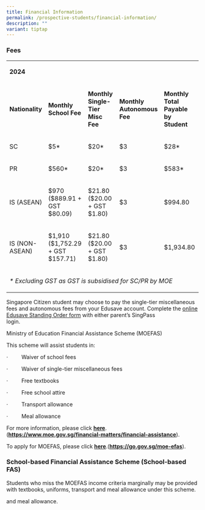 ```yaml
---
title: Financial Information
permalink: /prospective-students/financial-information/
description: ""
variant: tiptap
---
```

<h3>Fees</h3>
<table style="minWidth: 125px">
<colgroup>
<col>
<col>
<col>
<col>
<col>
</colgroup>
<tbody>
<tr>
<td rowspan="1" colspan="5">
<p><strong>2024</strong>
</p>
</td>
</tr>
<tr>
<td rowspan="1" colspan="1">
<p><strong>Nationality</strong>
</p>
</td>
<td rowspan="1" colspan="1">
<p><strong>Monthly School Fee</strong>
</p>
</td>
<td rowspan="1" colspan="1">
<p><strong>Monthly Single-Tier Misc Fee</strong>
</p>
</td>
<td rowspan="1" colspan="1">
<p><strong>Monthly Autonomous<br>Fee</strong>
</p>
</td>
<td rowspan="1" colspan="1">
<p><strong>Monthly Total Payable by Student</strong>
</p>
</td>
</tr>
<tr>
<td rowspan="1" colspan="1">
<p>SC</p>
</td>
<td rowspan="1" colspan="1">
<p>$5*</p>
</td>
<td rowspan="1" colspan="1">
<p>$20*</p>
</td>
<td rowspan="1" colspan="1">
<p>$3</p>
</td>
<td rowspan="1" colspan="1">
<p>$28*</p>
</td>
</tr>
<tr>
<td rowspan="1" colspan="1">
<p>PR</p>
</td>
<td rowspan="1" colspan="1">
<p>$560*</p>
</td>
<td rowspan="1" colspan="1">
<p>$20*</p>
</td>
<td rowspan="1" colspan="1">
<p>$3</p>
</td>
<td rowspan="1" colspan="1">
<p>$583*</p>
</td>
</tr>
<tr>
<td rowspan="1" colspan="1">
<p>IS (ASEAN)</p>
</td>
<td rowspan="1" colspan="1">
<p>$970
<br>($889.91 + GST $80.09)</p>
</td>
<td rowspan="1" colspan="1">
<p>$21.80
<br>($20.00 + GST $1.80)</p>
</td>
<td rowspan="1" colspan="1">
<p>$3</p>
</td>
<td rowspan="1" colspan="1">
<p>$994.80</p>
</td>
</tr>
<tr>
<td rowspan="1" colspan="1">
<p>IS (NON-ASEAN)</p>
</td>
<td rowspan="1" colspan="1">
<p>$1,910
<br>($1,752.29 + GST $157.71)</p>
</td>
<td rowspan="1" colspan="1">
<p>$21.80
<br>($20.00 + GST $1.80)</p>
</td>
<td rowspan="1" colspan="1">
<p>$3</p>
</td>
<td rowspan="1" colspan="1">
<p>$1,934.80</p>
</td>
</tr>
<tr>
<td rowspan="1" colspan="5">
<p><em>* Excluding GST as GST is subsidised for SC/PR by MOE</em>
</p>
</td>
</tr>
</tbody>
</table>
<p>Singapore Citizen student may choose to pay the single-tier miscellaneous
fees and autonomous fees from your Edusave account. Complete the <a href="https://form.gov.sg/5be24a1bb3f842000fdc4e59" rel="noopener noreferrer nofollow" target="_blank">online Edusave Standing Order form</a> with
either parent’s SingPass login.&nbsp;&nbsp;&nbsp;&nbsp;&nbsp;&nbsp;&nbsp;&nbsp;&nbsp;&nbsp;&nbsp;&nbsp;&nbsp;&nbsp;&nbsp;&nbsp;&nbsp;&nbsp;&nbsp;&nbsp;&nbsp;&nbsp;&nbsp;&nbsp;&nbsp;&nbsp;&nbsp;&nbsp;&nbsp;&nbsp;&nbsp;&nbsp;&nbsp;&nbsp;&nbsp;&nbsp;&nbsp;&nbsp;&nbsp;&nbsp;&nbsp;&nbsp;&nbsp;&nbsp;&nbsp;&nbsp;&nbsp;&nbsp;&nbsp;&nbsp;&nbsp;&nbsp;&nbsp;&nbsp;&nbsp;&nbsp;&nbsp;&nbsp;&nbsp;&nbsp;&nbsp;&nbsp;&nbsp;&nbsp;&nbsp;&nbsp;&nbsp;&nbsp;&nbsp;&nbsp;&nbsp;&nbsp;&nbsp;&nbsp;&nbsp;</p>
<p>Ministry of Education Financial Assistance Scheme (MOEFAS)</p>
<p>This scheme will assist students in:</p>
<p>·&nbsp;&nbsp;&nbsp;&nbsp;&nbsp;&nbsp;&nbsp;&nbsp; Waiver of school fees</p>
<p>·&nbsp;&nbsp;&nbsp;&nbsp;&nbsp;&nbsp;&nbsp;&nbsp; Waiver of single-tier
miscellaneous fees</p>
<p>·&nbsp;&nbsp;&nbsp;&nbsp;&nbsp;&nbsp;&nbsp;&nbsp; Free textbooks</p>
<p>·&nbsp;&nbsp;&nbsp;&nbsp;&nbsp;&nbsp;&nbsp;&nbsp; Free school attire</p>
<p>·&nbsp;&nbsp;&nbsp;&nbsp;&nbsp;&nbsp;&nbsp;&nbsp; Transport allowance</p>
<p>·&nbsp;&nbsp;&nbsp;&nbsp;&nbsp;&nbsp;&nbsp;&nbsp; Meal allowance</p>
<p>For more information, please click&nbsp;<strong><a href="https://www.moe.gov.sg/financial-matters/financial-assistance" rel="noopener noreferrer nofollow" target="_blank">here</a></strong>.(<strong><a href="https://www.moe.gov.sg/financial-matters/financial-assistance" rel="noopener noreferrer nofollow" target="_blank">https://www.moe.gov.sg/financial-matters/financial-assistance</a></strong>).</p>
<p>To apply for MOEFAS, please click&nbsp;<strong><a href="https://go.gov.sg/moe-efas" rel="noopener noreferrer nofollow" target="_blank">here</a></strong>.(<strong><a href="https://go.gov.sg/moe-efas" rel="noopener noreferrer nofollow" target="_blank">https://go.gov.sg/moe-efas</a></strong>).</p>
<h3>School-based Financial Assistance Scheme (School-based FAS)</h3>
<p>Students who miss the MOEFAS income criteria marginally may be provided
with textbooks, uniforms, transport and meal allowance under this scheme.</p>
<p>and meal allowance.</p>